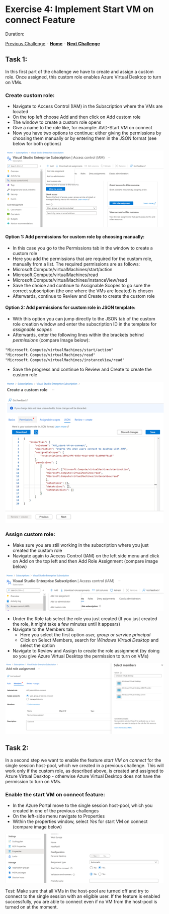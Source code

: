 # Exercise 4: Implement Start VM on connect Feature

Duration:


[Previous Challenge](./03-Implement-FSLogix-Profile-Solution.md) - **[Home](../readme.md)** - **[Next Challenge](05-scaling-plan-solution.md)**

## Task 1:

In this first part of the challenge we have to create and assign a custom role. Once assigned, this custom role enables Azure Virtual Desktop to turn on VMs.

### Create custom role:

- Navigate to Access Control (IAM) in the Subscription where the VMs are located
- On the top left choose Add and then click on Add custom role 
- The window to create a custom role opens
- Give a name to the role like, for example: AVD-Start VM on connect
- Now you have two options to continue: either giving the permissions by choosing them manually or by entering them in the JSON format (see below for both options)

![Create Custom Role](../Images/04-custom_role_1.png)

#### Option 1: Add permissions for custom role by choosing manually:

-	In this case you go to the Permissions tab in the window to create a custom role
-	Here you add the permissions that are required for the custom role, manually from a list. The required permissions are as follows:
  -	Microsoft.Compute/virtualMachines/start/action
  -	Microsoft.Compute/virtualMachines/read
  -	Microsoft.Compute/virtualMachines/instanceView/read
-	Save the choice and continue to Assignable Scopes to go sure the correct subscription (the one where the VMs are located) is chosen
-	Afterwards, continue to Review and Create to create the custom role

#### Option 2: Add permissions for custom role in JSON template:

-	With this option you can jump directly to the JSON tab of the custom role creation window and enter the subscription ID in the template for *assignable scopes* 
-	Afterwards, enter the following lines within the brackets behind *permissions* (compare Image below): 
```
"Microsoft.Compute/virtualMachines/start/action"
"Microsoft.Compute/virtualMachines/read"
"Microsoft.Compute/virtualMachines/instanceView/read"
```
-	Save the progress and continue to Review and Create to create the custom role

![Create Custom Role](../Images/04-custom_role_2.png)

### Assign custom role:

- Make sure you are still working in the subscription where you just created the custom role
- Navigate again to Access Control (IAM) on the left side menu and click on Add on the top left and then Add Role Assignment (compare image below)

![Assign Custom Role](../Images/04-custom_role_3.png)

- Under the Role tab select the role you just created (If you just created the role, it might take a few minutes until it appears)
- Navigate to the Members tab:
  - Here you select the first option *user, group or service principal* 
  - Click on Select Members, search for *Windows Virtual Desktop* and select the option
- Navigate to Review and Assign to create the role assignment (by doing so you give Azure Virtual Desktop the permission to turn on VMs) 

![Assign Custom Role](../Images/04-custom_role_4.png)
 
## Task 2:

In a second step we want to enable the feature *start VM on connect* for the single session host-pool, which we created in a previous challenge. This will work only if the custom role, as described above, is created and assigned to Azure Virtual Desktop - otherwise Azure Virtual Desktop does not have the permission to turn on VMs. 

### Enable the start VM on connect feature: 

- In the Azure Portal move to the single session host-pool, which you created in one of the previous challenges
- On the left-side menu navigate to Properties
- Within the properties window, select *Yes* for start VM on connect (compare image below) 

![Start VM on connect feature](../Images/04-enable_feature_1.png)

Test: Make sure that all VMs in the host-pool are turned off and try to connect to the single session with an eligible user. If the feature is enabled successfully, you are able to connect even if no VM from the host-pool is turned on at the moment. 
